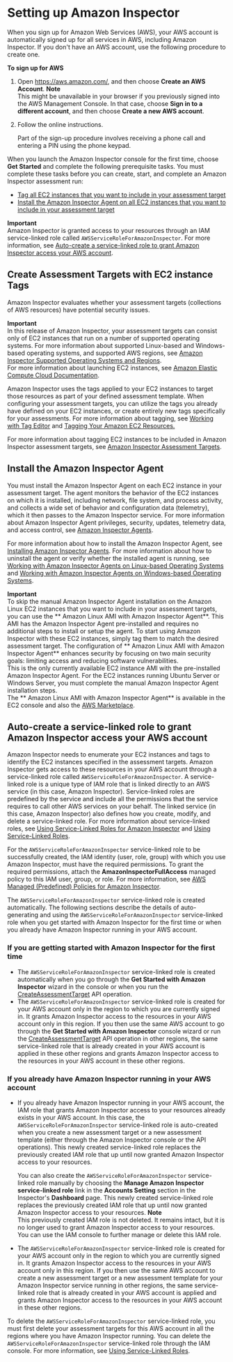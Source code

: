 # Setting up Amazon Inspector<a name="inspector_settingup"></a>

When you sign up for Amazon Web Services \(AWS\), your AWS account is automatically signed up for all services in AWS, including Amazon Inspector\. If you don't have an AWS account, use the following procedure to create one\.

**To sign up for AWS**

1. Open [https://aws\.amazon\.com/](https://aws.amazon.com/), and then choose **Create an AWS Account**\.
**Note**  
This might be unavailable in your browser if you previously signed into the AWS Management Console\. In that case, choose **Sign in to a different account**, and then choose **Create a new AWS account**\.

1. Follow the online instructions\.

   Part of the sign\-up procedure involves receiving a phone call and entering a PIN using the phone keypad\.

When you launch the Amazon Inspector console for the first time, choose **Get Started** and complete the following prerequisite tasks\. You must complete these tasks before you can create, start, and complete an Amazon Inspector assessment run:
+ [Tag all EC2 instances that you want to include in your assessment target](#TagEC2Instances)
+ [Install the Amazon Inspector Agent on all EC2 instances that you want to include in your assessment target](#InstallAgent)

**Important**  
Amazon Inspector is granted access to your resources through an IAM service\-linked role called `AWSServiceRoleForAmazonInspector`\. For more information, see [Auto\-create a service\-linked role to grant Amazon Inspector access your AWS account](#CreateRole)\.

## Create Assessment Targets with EC2 instance Tags<a name="TagEC2Instances"></a>

Amazon Inspector evaluates whether your assessment targets \(collections of AWS resources\) have potential security issues\. 

**Important**  
In this release of Amazon Inspector, your assessment targets can consist only of EC2 instances that run on a number of supported operating systems\. For more information about supported Linux\-based and Windows\-based operating systems, and supported AWS regions, see [Amazon Inspector Supported Operating Systems and Regions](inspector_supported_os_regions.md)\.   
For more information about launching EC2 instances, see [ Amazon Elastic Compute Cloud Documentation](https://aws.amazon.com/documentation/ec2/)\. 

Amazon Inspector uses the tags applied to your EC2 instances to target those resources as part of your defined assessment template\. When configuring your assessment targets, you can utilize the tags you already have defined on your EC2 instances, or create entirely new tags specifically for your assessments\. For more information about tagging, see [ Working with Tag Editor](http://docs.aws.amazon.com/awsconsolehelpdocs/latest/gsg/tag-editor.html) and [ Tagging Your Amazon EC2 Resources\.](http://docs.aws.amazon.com/AWSEC2/latest/UserGuide/Using_Tags.html) 

For more information about tagging EC2 instances to be included in Amazon Inspector assessment targets, see [Amazon Inspector Assessment Targets](inspector_applications.md)\.

## Install the Amazon Inspector Agent<a name="InstallAgent"></a>

You must install the Amazon Inspector Agent on each EC2 instance in your assessment target\. The agent monitors the behavior of the EC2 instances on which it is installed, including network, file system, and process activity, and collects a wide set of behavior and configuration data \(telemetry\), which it then passes to the Amazon Inspector service\. For more information about Amazon Inspector Agent privileges, security, updates, telemetry data, and access control, see [Amazon Inspector Agents](inspector_agents.md)\. 

For more information about how to install the Amazon Inspector Agent, see [Installing Amazon Inspector Agents](inspector_installing-uninstalling-agents.md)\. For more information about how to uninstall the agent or verify whether the installed agent is running, see [Working with Amazon Inspector Agents on Linux\-based Operating Systems](inspector_agents-on-linux.md) and [Working with Amazon Inspector Agents on Windows\-based Operating Systems](inspector_agents-on-win.md)\.

**Important**  
To skip the manual Amazon Inspector Agent installation on the Amazon Linux EC2 instances that you want to include in your assessment targets, you can use the ** Amazon Linux AMI with Amazon Inspector Agent**\. This AMI has the Amazon Inspector Agent pre\-installed and requires no additional steps to install or setup the agent\. To start using Amazon Inspector with these EC2 instances, simply tag them to match the desired assessment target\. The configuration of ** Amazon Linux AMI with Amazon Inspector Agent** enhances security by focusing on two main security goals: limiting access and reducing software vulnerabilities\.   
This is the only currently available EC2 instance AMI with the pre\-installed Amazon Inspector Agent\. For the EC2 instances running Ubuntu Server or Windows Server, you must complete the manual Amazon Inspector Agent installation steps\.  
The ** Amazon Linux AMI with Amazon Inspector Agent** is available in the EC2 console and also the [AWS Marketplace](https://aws.amazon.com/marketplace/pp/B077W1VR7G                     )\.

## Auto\-create a service\-linked role to grant Amazon Inspector access your AWS account<a name="CreateRole"></a>

Amazon Inspector needs to enumerate your EC2 instances and tags to identify the EC2 instances specified in the assessment targets\. Amazon Inspector gets access to these resources in your AWS account through a service\-linked role called `AWSServiceRoleForAmazonInspector`\. A service\-linked role is a unique type of IAM role that is linked directly to an AWS service \(in this case, Amazon Inspector\)\. Service\-linked roles are predefined by the service and include all the permissions that the service requires to call other AWS services on your behalf\. The linked service \(in this case, Amazon Inspector\) also defines how you create, modify, and delete a service\-linked role\. For more information about service\-linked roles, see [Using Service\-Linked Roles for Amazon Inspector](inspector_slr.md) and [Using Service\-Linked Roles](http://docs.aws.amazon.com/IAM/latest/UserGuide/using-service-linked-roles.html)\.

For the `AWSServiceRoleForAmazonInspector` service\-linked role to be successfully created, the IAM identity \(user, role, group\) with which you use Amazon Inspector, must have the required permissions\. To grant the required permissions, attach the **AmazonInspectorFullAccess** managed policy to this IAM user, group, or role\. For more information, see [AWS Managed \(Predefined\) Policies for Amazon Inspector](access-control-identity-based.md#UsingWithInspector_IAM_AccessControl_ManagedPolicies)\.

The `AWSServiceRoleForAmazonInspector` service\-linked role is created automatically\. The following sections describe the details of auto\-generating and using the `AWSServiceRoleForAmazonInspector` service\-linked role when you get started with Amazon Inspector for the first time or when you already have Amazon Inspector running in your AWS account\. 

### If you are getting started with Amazon Inspector for the first time<a name="CreateRoleFirstRun"></a>
+ The `AWSServiceRoleForAmazonInspector` service\-linked role is created automatically when you go through the **Get Started with Amazon Inspector** wizard in the console or when you run the [CreateAssessmentTarget](http://docs.aws.amazon.com/inspector/latest/APIReference/API_CreateAssessmentTarget.html) API operation\.
+ The `AWSServiceRoleForAmazonInspector` service\-linked role is created for your AWS account only in the region to which you are currently signed in\. It grants Amazon Inspector access to the resources in your AWS account only in this region\. If you then use the same AWS account to go through the **Get Started with Amazon Inspector** console wizard or run the [CreateAssessmentTarget](http://docs.aws.amazon.com/inspector/latest/APIReference/API_CreateAssessmentTarget.html) API operation in other regions, the same service\-linked role that is already created in your AWS account is applied in these other regions and grants Amazon Inspector access to the resources in your AWS account in these other regions\. 

### If you already have Amazon Inspector running in your AWS account<a name="CreateRoleExisting"></a>
+ If you already have Amazon Inspector running in your AWS account, the IAM role that grants Amazon Inspector access to your resources already exists in your AWS account\. In this case, the `AWSServiceRoleForAmazonInspector` service\-linked role is auto\-created when you create a new assessment target or a new assessment template \(either through the Amazon Inspector console or the API operations\)\. This newly created service\-linked role replaces the previously created IAM role that up until now granted Amazon Inspector access to your resources\.

  You can also create the `AWSServiceRoleForAmazonInspector` service\-linked role manually by choosing the **Manage Amazon Inspector service\-linked role** link in the **Accounts Setting** section in the Inspector's **Dashboard** page\. This newly created service\-linked role replaces the previously created IAM role that up until now granted Amazon Inspector access to your resources\.
**Note**  
This previously created IAM role is not deleted\. It remains intact, but it is no longer used to grant Amazon Inspector access to your resources\. You can use the IAM console to further manage or delete this IAM role\.
+ The `AWSServiceRoleForAmazonInspector` service\-linked role is created for your AWS account only in the region to which you are currently signed in\. It grants Amazon Inspector access to the resources in your AWS account only in this region\. If you then use the same AWS account to create a new assessment target or a new assessment template for your Amazon Inspector service running in other regions, the same service\-linked role that is already created in your AWS account is applied and grants Amazon Inspector access to the resources in your AWS account in these other regions\. 

To delete the `AWSServiceRoleForAmazonInspector` service\-linked role, you must first delete your assessment targets for this AWS account in all the regions where you have Amazon Inspector running\. You can delete the `AWSServiceRoleForAmazonInspector` service\-linked role through the IAM console\. For more information, see [Using Service\-Linked Roles](http://docs.aws.amazon.com/IAM/latest/UserGuide/using-service-linked-roles.html)\.